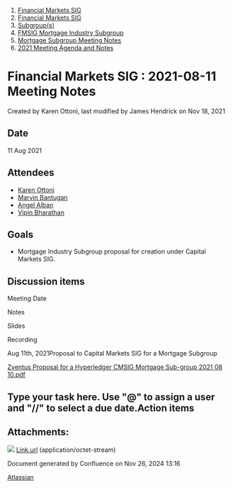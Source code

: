 1. [Financial Markets SIG](index.html)
2. [Financial Markets SIG](Financial-Markets-SIG_20545549.html)
3. [Subgroup(s)](20559462.html)
4. [FMSIG Mortgage Industry Subgroup](FMSIG-Mortgage-Industry-Subgroup_20546787.html)
5. [Mortgage Subgroup Meeting Notes](Mortgage-Subgroup-Meeting-Notes_20559602.html)
6. [2021 Meeting Agenda and Notes](2021-Meeting-Agenda-and-Notes_28541165.html)

# Financial Markets SIG : 2021-08-11 Meeting Notes

Created by Karen Ottoni, last modified by James Hendrick on Nov 18, 2021

## Date

11 Aug 2021

## Attendees

- [Karen Ottoni](https://lf-hyperledger.atlassian.net/wiki/people/712020:b91a9879-c835-4217-a2e7-e13c7e529f5b?ref=confluence)
- [Marvin Bantugan](https://lf-hyperledger.atlassian.net/wiki/people/712020:1b75350c-2d79-4480-b0ea-774e0ab06540?ref=confluence)
- [Angel Alban](https://lf-hyperledger.atlassian.net/wiki/people/600eefd8dc29b4006a39f08c?ref=confluence)
- [Vipin Bharathan](https://lf-hyperledger.atlassian.net/wiki/people/70121:4ac24c34-2385-41a8-8881-61e7a75c6d1e?ref=confluence)

## Goals

- Mortgage Industry Subgroup proposal for creation under Capital Markets SIG.

## Discussion items

Meeting Date

Notes

Slides

Recording

Aug 11th, 2021Proposal to Capital Markets SIG for a Mortgage Subgroup

[Zventus Proposal for a Hyperledger CMSIG Mortgage Sub-group 2021 08 10.pdf](https://lf-hyperledger.atlassian.net/wiki/download/attachments/20546787/Zventus%20Proposal%20for%20a%20Hyperledger%20CMSIG%20Mortgage%20Sub-group%202021%2008%2010.pdf?version=1&modificationDate=1631384020000&api=v2)

## Type your task here. Use "@" to assign a user and "//" to select a due date.Action items

## Attachments:

![](images/icons/bullet_blue.gif) [Link.url](attachments/20546908/20559622.url) (application/octet-stream)

Document generated by Confluence on Nov 26, 2024 13:16

[Atlassian](http://www.atlassian.com/)
